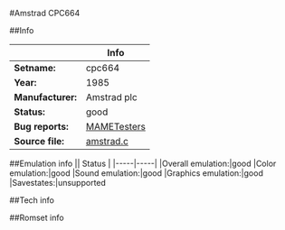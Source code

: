 #Amstrad CPC664

##Info

||Info|
|-----|-----|
|**Setname:**|cpc664
|**Year:**|1985
|**Manufacturer:**|Amstrad plc
|**Status:**|good
|**Bug reports:**|[MAMETesters](http://mametesters.org/view_all_set.php?type=1&temporary=y&search=amstrad.c)
|**Source file:**|[amstrad.c](https://github.com/mamedev/mame/blob/master/src/mess/drivers/amstrad.c)

##Emulation info
|| Status |
|-----|-----|
|Overall emulation:|good
|Color emulation:|good
|Sound emulation:|good
|Graphics emulation:|good
|Savestates:|unsupported

##Tech info

##Romset info

<!--- START OF EDITED COMMENT DO NOT TOUCH TEXT ABOVE-->
